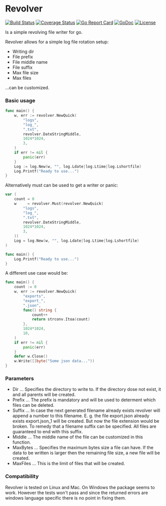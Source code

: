 # Revolver
[![Build Status](https://travis-ci.org/jksch/revolver.svg?branch=master)](https://travis-ci.org/jksch/revolver)
[![Coverage Status](https://coveralls.io/repos/github/jksch/revolver/badge.svg)](https://coveralls.io/github/jksch/revolver)
[![Go Report Card](https://goreportcard.com/badge/github.com/jksch/revolver)](https://goreportcard.com/report/github.com/jksch/revolver)
[![GoDoc](https://godoc.org/github.com/jksch/revolver?status.svg)](https://godoc.org/github.com/jksch/revolver)
[![License](https://img.shields.io/badge/license-BSD-blue.svg)](https://github.com/jksch/revolver/blob/master/LICENSE)

Is a simple revolving file writer for go.

Revolver allows for a simple log file rotation setup:

* Writing dir
* File prefix
* File middle name
* File suffix
* Max file size
* Max files 

...can be customized.

### Basic usage
```go
func main() {
	w, err := revolver.NewQuick(
		"logs",
		"log_",
		".txt",
		revolver.DateStringMiddle,
		1024*1024,
		3,
	)
	if err != nil {
		panic(err)
	}
	Log := log.New(w, "", log.Ldate|log.Ltime|log.Lshortfile)
	Log.Printf("Ready to use...")
}
```
Alternatively must can be used to get a writer or panic:
```go
var (
	count = 0
	w     = revolver.Must(revolver.NewQuick(
		"logs",
		"log_",
		".txt",
		revolver.DateStringMiddle,
		1024*1024,
		3,
	))
	Log = log.New(w, "", log.Ldate|log.Ltime|log.Lshortfile)
)

func main() {
	Log.Printf("Ready to use...")
}
```
A different use case would be:
```go
func main() {
	count := 0
	w, err := revolver.NewQuick(
		"exports",
		"export_",
		".json",
		func() string {
			count++
			return strconv.Itoa(count)
		},
		1024*1024,
		10,
	)
	if err != nil {
		panic(err)
	}
	defer w.Close()
	w.Write([]byte("Some json data..."))
}
```
### Parameters
* Dir
... Specifies the directory to write to. If the directory dose not exist, it and all parents will be created.
* Prefix
... The prefix is mandatory and will be used to determent which files can be deleted.
* Suffix
... In case the next generated filename already exists revolver will append a number to this filename. E. g. the file export.json already exists export.json_1 will be created. But now the file extension would be broken. To remedy that a filename suffix can be specified. All files are guaranteed to end with this suffix.
* Middle
... The middle name of the file can be customized in this function.
* MaxBytes
... Specifies the maximum bytes size a file can have. If the data to be written is larger then the remaining file size, a new file will be created.
* MaxFiles
... This is the limit of files that will be created.
### Compatibility
Revolver is tested on Linux and Mac. On Windows the package seems to work. However the tests won't pass and since the returned errors are windows language specific there is no point in fixing them.

